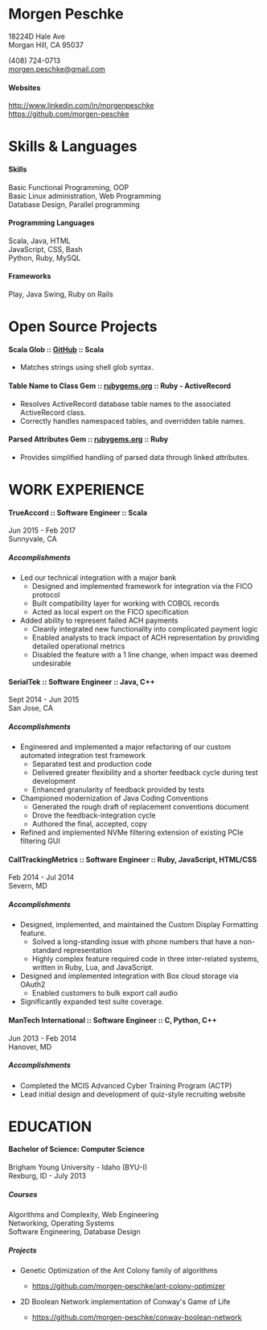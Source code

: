 # Morgen Peschke
  
18224D Hale Ave  
Morgan Hill, CA 95037  

(408) 724-0713  
morgen.peschke@gmail.com  

#### Websites
http://www.linkedin.com/in/morgenpeschke  
https://github.com/morgen-peschke  


# Skills & Languages

#### Skills
Basic Functional Programming, OOP  
Basic Linux administration, Web Programming  
Database Design, Parallel programming  

#### Programming Languages
Scala, Java, HTML  
JavaScript, CSS, Bash  
Python, Ruby, MySQL  

#### Frameworks
Play, Java Swing, Ruby on Rails


# Open Source Projects

#### Scala Glob :: [GitHub](https://github.com/morgen-peschke/scala-glob)  :: Scala

 * Matches strings using shell glob syntax.

#### Table Name to Class Gem :: [rubygems.org](http://rubygems.org/gems/table-name-to-class)  :: Ruby - ActiveRecord

 * Resolves ActiveRecord database table names to the associated ActiveRecord class.
 * Correctly handles namespaced tables, and overridden table names.

#### Parsed Attributes Gem :: [rubygems.org](https://rubygems.org/gems/parsed-attributes)  :: Ruby

 * Provides simplified handling of parsed data through linked attributes.


# WORK EXPERIENCE

#### TrueAccord :: Software Engineer :: Scala
Jun 2015 - Feb 2017  
Sunnyvale, CA

##### Accomplishments 
 * Led our technical integration with a major bank
   - Designed and implemented framework for integration via the FICO protocol
   - Built compatibility layer for working with COBOL records
   - Acted as local expert on the FICO specification
 * Added ability to represent failed ACH payments
   - Cleanly integrated new functionality into complicated payment logic
   - Enabled analysts to track impact of ACH representation by providing detailed operational metrics
   - Disabled the feature with a 1 line change, when impact was deemed undesirable

#### SerialTek :: Software Engineer :: Java, C++
Sept 2014 - Jun 2015  
San Jose, CA

##### Accomplishments 
 * Engineered and implemented a major refactoring of our custom automated integration test framework
   - Separated test and production code
   - Delivered greater flexibility and a shorter feedback cycle during test development
   - Enhanced granularity of feedback provided by tests
 * Championed modernization of Java Coding Conventions
   - Generated the rough draft of replacement conventions document
   - Drove the feedback-integration cycle
   - Authored the final, accepted, copy 
 * Refined and implemented NVMe filtering extension of existing PCIe filtering GUI

#### CallTrackingMetrics :: Software Engineer :: Ruby, JavaScript, HTML/CSS
Feb 2014 - Jul 2014  
Severn, MD

##### Accomplishments 
 * Designed, implemented, and maintained the Custom Display Formatting feature.
   - Solved a long-standing issue with phone numbers that have a non-standard representation
   - Highly complex feature required code in three inter-related systems, written in Ruby, Lua, and JavaScript.
 * Designed and implemented integration with Box cloud storage via OAuth2
   - Enabled customers to bulk export call audio
 * Significantly expanded test suite coverage.

#### ManTech International :: Software Engineer :: C, Python, C++
Jun 2013 - Feb 2014  
Hanover, MD

##### Accomplishments 
 * Completed the MCIS Advanced Cyber Training Program (ACTP)
 * Lead initial design and development of quiz-style recruiting website


# EDUCATION

#### Bachelor of Science: Computer Science
Brigham Young University - Idaho (BYU-I)  
Rexburg, ID - July 2013

##### Courses
Algorithms and Complexity, Web Engineering  
Networking, Operating Systems  
Software Engineering, Database Design  

##### Projects
  - Genetic Optimization of the Ant Colony family of algorithms
    - https://github.com/morgen-peschke/ant-colony-optimizer

  - 2D Boolean Network implementation of Conway&#39;s Game of Life
    - https://github.com/morgen-peschke/conway-boolean-network

